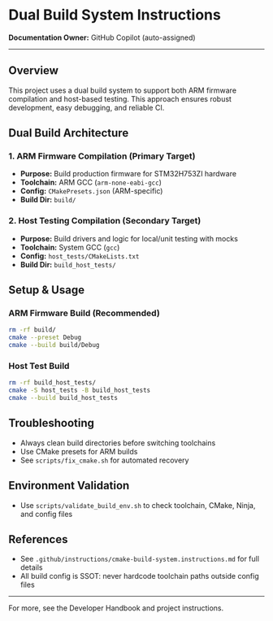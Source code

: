 # Dual Build System Instructions

**Documentation Owner:** GitHub Copilot (auto-assigned)

---

## Overview
This project uses a dual build system to support both ARM firmware compilation and host-based testing. This approach ensures robust development, easy debugging, and reliable CI.

## Dual Build Architecture

### 1. ARM Firmware Compilation (Primary Target)
- **Purpose:** Build production firmware for STM32H753ZI hardware
- **Toolchain:** ARM GCC (`arm-none-eabi-gcc`)
- **Config:** `CMakePresets.json` (ARM-specific)
- **Build Dir:** `build/`

### 2. Host Testing Compilation (Secondary Target)
- **Purpose:** Build drivers and logic for local/unit testing with mocks
- **Toolchain:** System GCC (`gcc`)
- **Config:** `host_tests/CMakeLists.txt`
- **Build Dir:** `build_host_tests/`

## Setup & Usage

### ARM Firmware Build (Recommended)
```bash
rm -rf build/
cmake --preset Debug
cmake --build build/Debug
```

### Host Test Build
```bash
rm -rf build_host_tests/
cmake -S host_tests -B build_host_tests
cmake --build build_host_tests
```

## Troubleshooting
- Always clean build directories before switching toolchains
- Use CMake presets for ARM builds
- See `scripts/fix_cmake.sh` for automated recovery

## Environment Validation
- Use `scripts/validate_build_env.sh` to check toolchain, CMake, Ninja, and config files

## References
- See `.github/instructions/cmake-build-system.instructions.md` for full details
- All build config is SSOT: never hardcode toolchain paths outside config files

---

For more, see the Developer Handbook and project instructions.
